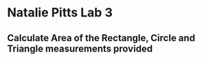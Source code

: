 # Natalie Pitts Lab 3
## Calculate Area of the Rectangle, Circle and Triangle measurements provided
